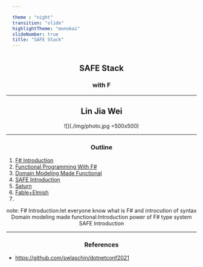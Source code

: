 ```yaml
---

theme : "night"
transition: "slide"
highlightTheme: "monokai"
slideNumber: true
title: "SAFE Stack"
---
```


## SAFE Stack

### with F #

<style>
pre {
  background: #303030;
  padding: 10px 16px;
  border-radius: 0.3em;
  counter-reset: line;
}
pre code[class*="="] .line {
  display: block;
  line-height: 1.8rem;
  font-size: 1em;
}
pre code[class*="="] .line:before {
  counter-increment: line;
  content: counter(line);
  display: inline-block;
  border-right: 3px solid #6ce26c !important;
  padding: 0 .5em;
  margin-right: .5em;
  color: #afafaf !important;
  width: 24px;
  text-align: right;
}

.reveal .slides > section > section {
  text-align: center;
}

h1,h2,h3,h4 {
  text-align: center;
}

p {
  text-align: center;
}
</style>

---

## Lin Jia Wei

![](./img/photo.jpg =500x500)

---

### Outline

1. [F# Introduction](../FsharpIntroduction/export/)
1. [Functional Programming With F#](../fp/export/)
1. [Domain Modeling Made Functional](../DomainModeling/export/)
1. [SAFE Introduction](../ch3/export/)
1. [Saturn](../ch4/export/)
1. [Fable+Elmish](../ch5/export/)
1.

note:
F# Introduction:let everyone know what is F# and introcution of syntax
Domain modeling made functional:Introduction power of F# type system
SAFE Introduction

---

### References

- <https://github.com/swlaschin/dotnetconf2021>